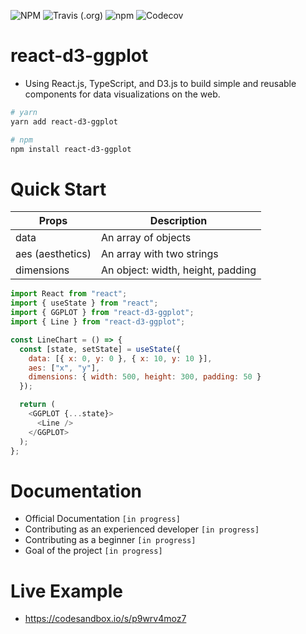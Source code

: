 ![NPM](https://img.shields.io/npm/l/react-d3-ggplot.svg?color=%230f82bc&style=popout-square)
![Travis (.org)](https://img.shields.io/travis/ll2nz/react-d3-ggplot.svg?style=popout-square)
![npm](https://img.shields.io/npm/v/react-d3-ggplot.svg?style=popout-square)
![Codecov](https://img.shields.io/codecov/c/github/ll2nz/react-d3-ggplot.svg?style=popout-square)

# react-d3-ggplot

- Using React.js, TypeScript, and D3.js to build simple and reusable components for data visualizations on the web.

```zsh
# yarn
yarn add react-d3-ggplot

# npm
npm install react-d3-ggplot
```

# Quick Start

| Props            | Description                       |
| ---------------- | --------------------------------- |
| data             | An array of objects               |
| aes (aesthetics) | An array with two strings         |
| dimensions       | An object: width, height, padding |

```js
import React from "react";
import { useState } from "react";
import { GGPLOT } from "react-d3-ggplot";
import { Line } from "react-d3-ggplot";

const LineChart = () => {
  const [state, setState] = useState({
    data: [{ x: 0, y: 0 }, { x: 10, y: 10 }],
    aes: ["x", "y"],
    dimensions: { width: 500, height: 300, padding: 50 }
  });

  return (
    <GGPLOT {...state}>
      <Line />
    </GGPLOT>
  );
};
```

# Documentation

- Official Documentation `[in progress]`
- Contributing as an experienced developer `[in progress]`
- Contributing as a beginner `[in progress]`
- Goal of the project `[in progress]`

# Live Example

- https://codesandbox.io/s/p9wrv4moz7
